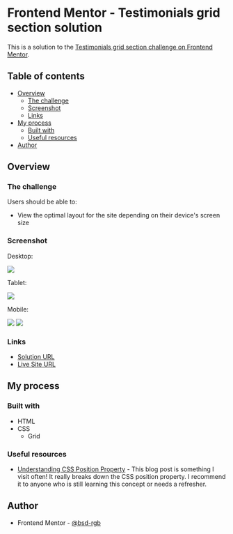# Frontend Mentor - Testimonials grid section solution

This is a solution to the [Testimonials grid section challenge on Frontend Mentor](https://www.frontendmentor.io/challenges/testimonials-grid-section-Nnw6J7Un7).

## Table of contents

- [Overview](#overview)
  - [The challenge](#the-challenge)
  - [Screenshot](#screenshot)
  - [Links](#links)
- [My process](#my-process)
  - [Built with](#built-with)
  - [Useful resources](#useful-resources)
- [Author](#author)

## Overview

### The challenge

Users should be able to:

- View the optimal layout for the site depending on their device's screen size

### Screenshot

Desktop:

![](./images/testimonialGrid-desktop.png)

Tablet:

![](./images/testimonialGrid-tablet.png)

Mobile:

![](./images/testimonialGrid-mobile0.png)
![](./images/testimonialGrid-mobile1.png)

### Links

- [Solution URL](https://github.com/bsd-rgb/Testimonial-Grid-Section)
- [Live Site URL](https://your-live-site-url.com)

## My process

### Built with

- HTML
- CSS
  - Grid

### Useful resources

- [Understanding CSS Position Property](https://www.peterlunch.com/blog/understanding-the-css-position-property) - This blog post is something I visit often! It really breaks down the CSS position property. I recommend it to anyone who is still learning this concept or needs a refresher.

## Author

- Frontend Mentor - [@bsd-rgb](https://www.frontendmentor.io/profile/bsd-rgb)
